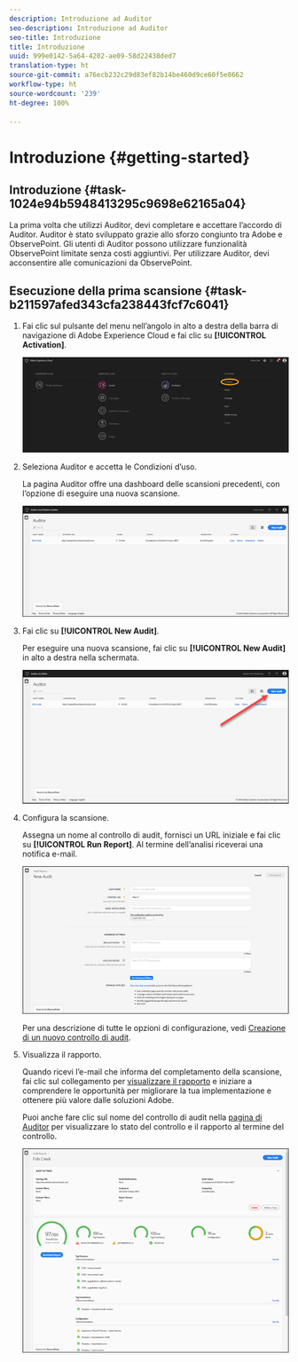 ```yaml
---
description: Introduzione ad Auditor
seo-description: Introduzione ad Auditor
seo-title: Introduzione
title: Introduzione
uuid: 999e0142-5a64-4202-ae09-58d22438ded7
translation-type: ht
source-git-commit: a76ecb232c29d83ef82b14be460d9ce60f5e8662
workflow-type: ht
source-wordcount: '239'
ht-degree: 100%

---
```



# Introduzione {#getting-started}

## Introduzione {#task-1024e94b5948413295c9698e62165a04}

<!--
This page is a placeholder for now, we need things like prerequisites, any planning that should be done before using Auditor, initial setup info--that kind of thing.
-->

La prima volta che utilizzi Auditor, devi completare e accettare l’accordo di Auditor. Auditor è stato sviluppato grazie allo sforzo congiunto tra Adobe e ObservePoint. Gli utenti di Auditor possono utilizzare funzionalità ObservePoint limitate senza costi aggiuntivi. Per utilizzare Auditor, devi acconsentire alle comunicazioni da ObservePoint.

## Esecuzione della prima scansione {#task-b211597afed343cfa238443fcf7c6041}

1. Fai clic sul pulsante del menu nell’angolo in alto a destra della barra di navigazione di Adobe Experience Cloud e fai clic su **[!UICONTROL Activation]**.

   ![](assets/activate.png)

1. Seleziona Auditor e accetta le Condizioni d’uso.

   La pagina Auditor offre una dashboard delle scansioni precedenti, con l’opzione di eseguire una nuova scansione.

   ![](assets/home.png)

1. Fai clic su **[!UICONTROL New Audit]**.

   Per eseguire una nuova scansione, fai clic su **[!UICONTROL New Audit]** in alto a destra nella schermata.

   ![](assets/new-audit-button.png)

1. Configura la scansione.

   Assegna un nome al controllo di audit, fornisci un URL iniziale e fai clic su **[!UICONTROL Run Report]**. Al termine dell’analisi riceverai una notifica e-mail.

   ![](assets/config.png)

   Per una descrizione di tutte le opzioni di configurazione, vedi [Creazione di un nuovo controllo di audit](../create-audit/create-new-audit.md).
1. Visualizza il rapporto.

   Quando ricevi l’e-mail che informa del completamento della scansione, fai clic sul collegamento per [visualizzare il rapporto](../reports/scorecard.md) e iniziare a comprendere le opportunità per migliorare la tua implementazione e ottenere più valore dalle soluzioni Adobe.

   Puoi anche fare clic sul nome del controllo di audit nella [pagina di Auditor](../get-started/audit-list.md) per visualizzare lo stato del controllo e il rapporto al termine del controllo.

   ![](assets/report.png)
